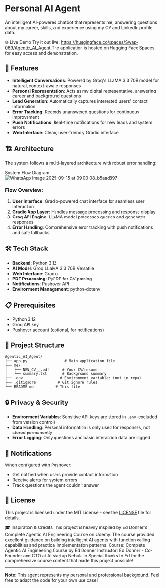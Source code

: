 # Personal AI Agent

An intelligent AI-powered chatbot that represents me, answering questions about my career, skills, and experience using my CV and LinkedIn profile data.

🌐 Live Demo
Try it out live: https://huggingface.co/spaces/Swap-069/Agentic_AI_Agent
The application is hosted on Hugging Face Spaces for easy access and demonstration.


## 🚀 Features

- **Intelligent Conversations**: Powered by Groq's LLaMA 3.3 70B model for natural, context-aware responses
- **Personal Representation**: Acts as my digital representative, answering career and background questions
- **Lead Generation**: Automatically captures interested users' contact information
- **Error Tracking**: Records unanswered questions for continuous improvement
- **Push Notifications**: Real-time notifications for new leads and system errors
- **Web Interface**: Clean, user-friendly Gradio interface

## 🏗️ Architecture

The system follows a multi-layered architecture with robust error handling:

System Flow Diagram
![WhatsApp Image 2025-09-15 at 09 00 08_b5aad897](https://github.com/user-attachments/assets/60a311af-0f3f-4e83-81af-c2ce16e01d46)


### Flow Overview:
1. **User Interface**: Gradio-powered chat interface for seamless user interaction
2. **Gradio App Layer**: Handles message processing and response display
3. **Groq API Engine**: LLaMA model processes queries and generates responses
4. **Error Handling**: Comprehensive error tracking with push notifications and safe fallbacks

## 🛠️ Tech Stack

- **Backend**: Python 3.12
- **AI Model**: Groq LLaMA 3.3 70B Versatile
- **Web Interface**: Gradio
- **PDF Processing**: PyPDF for CV parsing
- **Notifications**: Pushover API
- **Environment Management**: python-dotenv

## 📋 Prerequisites

- Python 3.12
- Groq API key
- Pushover account (optional, for notifications)

## 📁 Project Structure

```
Agentic_AI_Agent/
├── app.py                 # Main application file
├── me/
│   ├── NEW_CV__.pdf      # Your CV/resume
│   └── summary.txt       # Background summary
├── .env                 # Environment variables (not in repo)
├── .gitignore          # Git ignore rules
└── README.md          # This file
```

## 🔒 Privacy & Security

- **Environment Variables**: Sensitive API keys are stored in `.env` (excluded from version control)
- **Data Handling**: Personal information is only used for responses, not stored permanently
- **Error Logging**: Only questions and basic interaction data are logged

## 📱 Notifications

When configured with Pushover:
- Get notified when users provide contact information
- Receive alerts for system errors
- Track questions the agent couldn't answer


## 📄 License

This project is licensed under the MIT License - see the [LICENSE](LICENSE) file for details.

🎓 Inspiration & Credits
This project is heavily inspired by Ed Donner's Complete Agentic AI Engineering Course on Udemy. The course provided excellent guidance on building intelligent AI agents with function calling capabilities and practical implementation patterns.
Course: Complete Agentic AI Engineering Course by Ed Donner
Instructor: Ed Donner - Co-Founder and CTO at AI startup Nebula.io
Special thanks to Ed for the comprehensive course content that made this project possible!

---

**Note**: This agent represents my personal and professional background. Feel free to adapt the code for your own use case!
